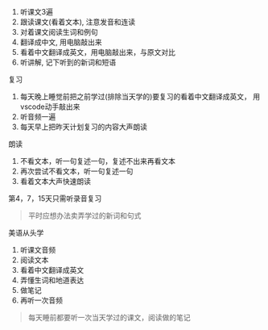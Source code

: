 1. 听课文3遍
2. 跟读课文(看着文本), 注意发音和连读
3. 对着课文阅读生词和例句
4. 翻译成中文, 用电脑敲出来
5. 看着中文翻译成英文，用电脑敲出来，与原文对比
6. 听讲解, 记下听到的新词和短语

复习
1. 每天晚上睡觉前把之前学过(排除当天学的)要复习的看着中文翻译成英文，
  用vscode动手敲出来
2. 听音频一遍
3. 每天早上把昨天计划复习的内容大声朗读

朗读
1. 不看文本，听一句复述一句，复述不出来再看文本
2. 再次尝试不看文本，听一句复述一句
3. 看着文本大声快速朗读


第4，7，15天只需听录音复习

>  平时应想办法卖弄学过的新词和句式



美语从头学
1. 听课文音频
2. 阅读文本
3. 看着中文翻译成英文
4. 弄懂生词和地道表达
5. 做笔记
7. 再听一次音频


> 每天睡前都要听一次当天学过的课文，阅读做的笔记



